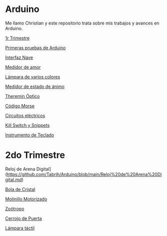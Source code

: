 # Arduino

Me llamo Christian y este repositorio trata sobre mis trabajos y avances en Arduino.

[1r Trimestre](https://github.com/Tabrih/1er-Trimestre)

[Primeras pruebas de Arduino](https://github.com/Tabrih/Arduino/blob/main/Primera%20prueba.md)

[Interfaz Nave](https://github.com/Tabrih/Arduino/blob/main/Interfaz%20Nave.md)

[Medidor de amor](https://github.com/Tabrih/Arduino/blob/main/Medidor%20de%20amor.md)

[Lámpara de varios colores](https://github.com/Tabrih/Arduino/blob/main/L%C3%A1mpara%20de%20varios%20colores.md)

[Medidor de estado de ánimo](https://github.com/Tabrih/Arduino/blob/main/Medidor%20de%20estado%20de%20%C3%A1nimo.md)

[Theremin Óptico](https://github.com/Tabrih/Arduino/blob/main/Theremin%20%C3%93ptico.md)

[Código Morse](https://github.com/Tabrih/Arduino/blob/main/C%C3%B3digo%20Morse.md)

[Circuitos eléctricos](https://github.com/Tabrih/Arduino/blob/main/Circuitos%20el%C3%A9ctricos.md)

[Kill Switch y Snippets](https://github.com/Tabrih/Arduino/blob/main/Kill%20Switch%20y%20Snippets.md)

[Instrumento de Teclado](https://github.com/Tabrih/Arduino/blob/main/Instrumento%20de%20teclado.md)

# 2do Trimestre

Reloj de Arena Digital](https://github.com/Tabrih/Arduino/blob/main/Reloj%20de%20Arena%20Digital.md)

[Bola de Cristal](https://github.com/Tabrih/Arduino/blob/main/Bola%20de%20Cristal.md)

[Molinillo Motorizado](https://github.com/Tabrih/Arduino/blob/main/Molinillo.md)

[Zoótropo](https://github.com/Tabrih/Arduino/blob/main/Zo%C3%B3tropo.md)

[Cerrojo de Puerta](https://github.com/Tabrih/Arduino/blob/main/Cerrojo%20de%20Puerta.md)

[Lámpara táctil](https://github.com/Tabrih/Arduino/blob/main/L%C3%A1mpara%20T%C3%A1ctil.md)

